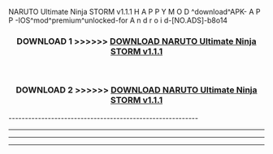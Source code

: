  NARUTO Ultimate Ninja STORM v1.1.1 H A P P Y M O D ^download^APK- A P P -IOS^mod^premium^unlocked-for A n d r o i d-[NO.ADS]-b8o14



<div align="center">

<h3>DOWNLOAD 1 >>>>>> <a href="https://en-mod.web.app/?en= NARUTO Ultimate Ninja STORM v1.1.1">DOWNLOAD NARUTO Ultimate Ninja STORM v1.1.1 </a></h3><br>

<h3>DOWNLOAD 2 >>>>>> <a href="https://en-mod.web.app/?en= NARUTO Ultimate Ninja STORM v1.1.1">DOWNLOAD NARUTO Ultimate Ninja STORM v1.1.1 </a></h3>

</div>
----------------------------------------------------------

----------------------------------------------------------

----------------------------------------------------------

----------------------------------------------------------



